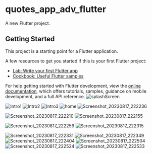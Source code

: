 
# quotes_app_adv_flutter

A new Flutter project.

## Getting Started


This project is a starting point for a Flutter application.

A few resources to get you started if this is your first Flutter project:

- [Lab: Write your first Flutter app](https://docs.flutter.dev/get-started/codelab)
- [Cookbook: Useful Flutter samples](https://docs.flutter.dev/cookbook)

For help getting started with Flutter development, view the
[online documentation](https://docs.flutter.dev/), which offers tutorials,
samples, guidance on mobile development, and a full API reference.
![splashScreen](https://github.com/jb-jaydeep/Quotes_app_flutter/assets/114164037/8f07cf02-70f8-4853-83a9-92ebf11b182f)

![Intro1](https://github.com/jb-jaydeep/Quotes_app_flutter/assets/114164037/19ee1c8d-ad37-42ee-8f64-4c128e0d3810)
![Intro2](https://github.com/jb-jaydeep/Quotes_app_flutter/assets/114164037/9b7ddccd-642f-4758-a792-9b337e10b655)
![Intro3](https://github.com/jb-jaydeep/Quotes_app_flutter/assets/114164037/82c59239-e13a-4514-9bba-569c00518d0a)
![home](https://github.com/jb-jaydeep/Quotes_app_flutter/assets/114164037/e31a7f00-ece2-4549-833a-2595d9e218a6)
![Screenshot_20230817_222236](https://github.com/jb-jaydeep/Quotes_app_flutter/assets/114164037/f2e8996e-0fa4-4504-a4f8-fd02ab363e6f)

![Screenshot_20230817_222210](https://github.com/jb-jaydeep/Quotes_app_flutter/assets/114164037/b8bc6959-47a4-4784-904c-2c4e05fdfe69)
![Screenshot_20230817_222155](https://github.com/jb-jaydeep/Quotes_app_flutter/assets/114164037/00123c94-2db5-43b9-8b90-73ca2907f665)

![Screenshot_20230817_222259](https://github.com/jb-jaydeep/Quotes_app_flutter/assets/114164037/1fc72b50-a8b6-4541-8207-d4482e258e73)
![Screenshot_20230817_222315](https://github.com/jb-jaydeep/Quotes_app_flutter/assets/114164037/02770b94-d9e2-472b-9cd9-40c89ab57c1d)

![Screenshot_20230817_222331](https://github.com/jb-jaydeep/Quotes_app_flutter/assets/114164037/cd0798cc-77cd-41f7-9ce8-5d1e8a63867e)
![Screenshot_20230817_222349](https://github.com/jb-jaydeep/Quotes_app_flutter/assets/114164037/c9ace6bd-d932-469d-a1aa-11ef9073cffa)
![Screenshot_20230817_222404](https://github.com/jb-jaydeep/Quotes_app_flutter/assets/114164037/2f6e6660-b56f-4bd0-9516-6b4efaaf93b5)
![Screenshot_20230817_222504](https://github.com/jb-jaydeep/Quotes_app_flutter/assets/114164037/38b9fd35-c5e0-4d13-abba-e652cd755a10)
![Screenshot_20230817_222524](https://github.com/jb-jaydeep/Quotes_app_flutter/assets/114164037/d54a993e-d478-42c6-848d-72bac3d22c39)
![Screenshot_20230817_222533](https://github.com/jb-jaydeep/Quotes_app_flutter/assets/114164037/b77d812d-a7ca-4d9f-a750-0f500b82cb0c)



